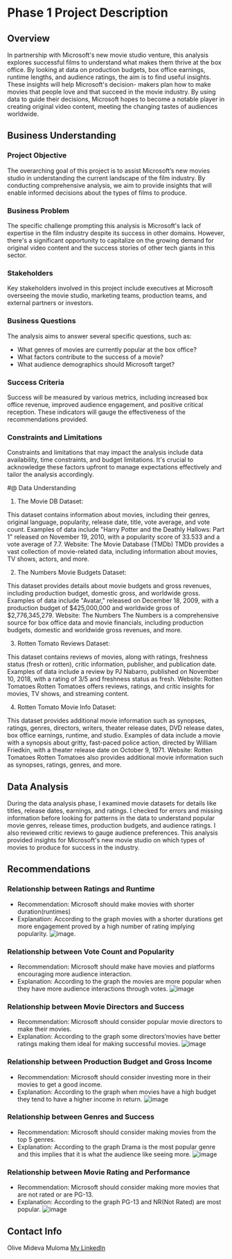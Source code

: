 # Phase 1 Project Description

## Overview
In partnership with Microsoft's new movie studio venture, this analysis explores successful films to understand what makes them thrive at the box office. By looking at data on production budgets, box office earnings, runtime lengths, and audience ratings, the aim is to find useful insights. These insights will help Microsoft's decision- makers plan how to make movies that people love and that succeed in the movie industry. By using data to guide their decisions, Microsoft hopes to become a notable player in creating original video content, meeting the changing tastes of audiences worldwide.

## Business Understanding

### Project Objective
The overarching goal of this project is to assist Microsoft’s new movies studio in understanding the current landscape of the film industry. By conducting comprehensive analysis, we aim to provide insights that will enable informed decisions about the types of films to produce.

### Business Problem
The specific challenge prompting this analysis is Microsoft's lack of expertise in the film industry despite its success in other domains. However, there's a significant opportunity to capitalize on the growing demand for original video content and the success stories of other tech giants in this sector.

 ### Stakeholders
 Key stakeholders involved in this project include executives at Microsoft overseeing the movie studio, marketing teams, production teams, and external partners or investors.

### Business Questions
The analysis aims to answer several specific questions, such as:
* What genres of movies are currently popular at the box office?
* What factors contribute to the success of a movie?
* What audience demographics should Microsoft target?

### Success Criteria
Success will be measured by various metrics, including increased box office revenue, improved audience engagement, and positive critical reception. These indicators will gauge the effectiveness of the recommendations provided.

### Constraints and Limitations
Constraints and limitations that may impact the analysis include data availability, time constraints, and budget limitations. It's crucial to acknowledge these factors upfront to manage expectations effectively and tailor the analysis accordingly.

#@ Data Understanding
1. The Movie DB Dataset:

This dataset contains information about movies, including their genres, original language, popularity, release date, title, vote average, and vote count. Examples of data include "Harry Potter and the Deathly Hallows: Part 1" released on November 19, 2010, with a popularity score of 33.533 and a vote average of 7.7. 
Website: The Movie Database (TMDb)
TMDb provides a vast collection of movie-related data, including information about movies, TV shows, actors, and more.

2. The Numbers Movie Budgets Dataset:

This dataset provides details about movie budgets and gross revenues, including production budget, domestic gross, and worldwide gross. Examples of data include "Avatar," released on December 18, 2009, with a production budget of $425,000,000 and worldwide gross of $2,776,345,279.
Website: The Numbers
The Numbers is a comprehensive source for box office data and movie financials, including production budgets, domestic and worldwide gross revenues, and more.

3. Rotten Tomato Reviews Dataset:

This dataset contains reviews of movies, along with ratings, freshness status (fresh or rotten), critic information, publisher, and publication date. Examples of data include a review by PJ Nabarro, published on November 10, 2018, with a rating of 3/5 and freshness status as fresh.
Website: Rotten Tomatoes
Rotten Tomatoes offers reviews, ratings, and critic insights for movies, TV shows, and streaming content.

4. Rotten Tomato Movie Info Dataset:

This dataset provides additional movie information such as synopses, ratings, genres, directors, writers, theater release dates, DVD release dates, box office earnings, runtime, and studio. Examples of data include a movie with a synopsis about gritty, fast-paced police action, directed by William Friedkin, with a theater release date on October 9, 1971.
Website: Rotten Tomatoes
Rotten Tomatoes also provides additional movie information such as synopses, ratings, genres, and more.

## Data Analysis

During the data analysis phase, I examined movie datasets for details like titles, release dates, earnings, and ratings. I checked for errors and missing information before looking for patterns in the data to understand popular movie genres, release times, production budgets, and audience ratings. I also reviewed critic reviews to gauge audience preferences. This analysis provided insights for Microsoft's new movie studio on which types of movies to produce for success in the industry.

## Recommendations

### Relationship between Ratings and Runtime

* Recommendation: Microsoft should make movies with shorter duration(runtimes)
* Explanation: According to the graph movies with a shorter durations get more engagement proved by a high number of rating implying popularity.
![image](https://github.com/olivemideva/dsc-phase-1-project-v2-4/blob/master/Images/Average%20Rating%20Across%20Different%20Runtimes.png).

### Relationship between Vote Count and Popularity

* Recommendation: Microsoft should make have movies and platforms encouraging more audience interaction.
* Explanation: According to the graph the movies are more popular when they have more audience interactions through votes.
 ![image](https://github.com/olivemideva/dsc-phase-1-project-v2-4/blob/master/Images/Relationship%20between%20Popularity%20and%20Vote%20Count.png)
 
### Relationship between Movie Directors and Success

* Recommendation: Microsoft should consider popular movie directors to make their movies.
* Explanation: According to the graph some directors’movies have better ratings making them ideal for making successful movies.
![image](https://github.com/olivemideva/dsc-phase-1-project-v2-4/blob/master/Images/Top%2020%20directors.png)

### Relationship between Production Budget and Gross Income

* Recommendation: Microsoft should consider investing more in their movies to get a good income.
* Explanation: According to the graph when movies have a high budget they tend to have a higher income in return.
![image](https://github.com/olivemideva/dsc-phase-1-project-v2-4/blob/master/Images/Correlation%20between%20budget%20and%20total%20gross%20revenue.png)

### Relationship between Genres and Success

* Recommendation: Microsoft should consider making movies from the top 5 genres.
* Explanation: According to the graph Drama is the most popular genre and this implies that it is what the audience like seeing more.
![image](https://github.com/olivemideva/dsc-phase-1-project-v2-4/blob/master/Images/Correlation%20between%20budget%20and%20total%20gross%20revenue.png)

### Relationship between Movie Rating and Performance

* Recommendation: Microsoft should consider making more movies that are not rated or are PG-13.
* Explanation: According to the graph PG-13 and NR(Not Rated) are most popular.
![image](https://github.com/olivemideva/dsc-phase-1-project-v2-4/blob/master/Images/Relationship%20between%20Movie%20rating%20and%20Box%20office%20performance.png)

## Contact Info
Olive Mideva Muloma
[My LinkedIn](https://www.linkedin.com/in/olive-mideva-ab312921b/)
